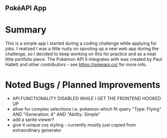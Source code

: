 ## PokéAPI App

# Summary

This is a simple app I started during a coding challenge while applying for jobs. I realized I was a little rusty on spooling up a new web app during the challenge, so I decided to keep working on this for practice and as a neat little portfolio piece. The Pokémon API it integrates with was created by Paul Hallett and other contributors - see https://pokeapi.co/ for more info.

# Noted Bugs / Planned Improvements

-   API FUNCTIONALITY DISABLED WHILE I GET THE FRONTEND HOOKED UP
-   allow for complex selections i.e. pokemon which fit query "Type: Flying" AND "Generation: 4" AND "Ability: Simple"
-   add a sprite viewer?
-   give it unique css styling - currently mostly just copied from extraordinary generator
